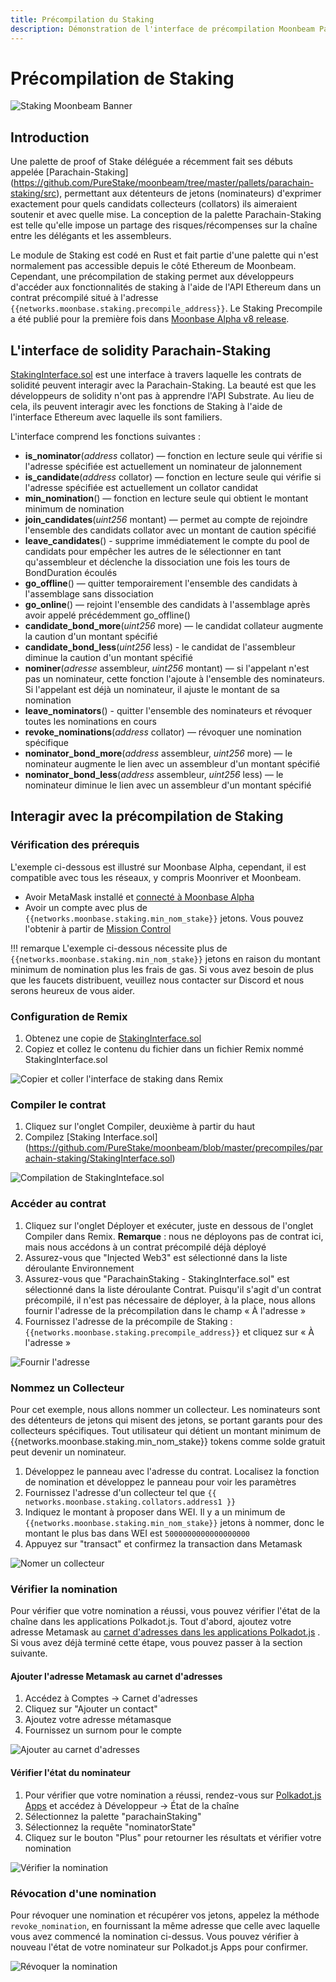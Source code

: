 ```yaml
---
title: Précompilation du Staking
description: Démonstration de l'interface de précompilation Moonbeam Parachain Staking Ethereum Solidity
---
```


# Précompilation de Staking

![Staking Moonbeam Banner](/images/staking/staking-precompile-banner.png)

## Introduction

Une palette de proof of Stake déléguée a récemment fait ses débuts appelée [Parachain-Staking] (https://github.com/PureStake/moonbeam/tree/master/pallets/parachain-staking/src), permettant aux détenteurs de jetons (nominateurs) d'exprimer exactement pour quels candidats collecteurs (collators) ils aimeraient soutenir et avec quelle mise. La conception de la palette Parachain-Staking est telle qu'elle impose un partage des risques/récompenses sur la chaîne entre les délégants et les assembleurs.

Le module de Staking est codé en Rust et fait partie d'une palette qui n'est normalement pas accessible depuis le côté Ethereum de Moonbeam. Cependant, une précompilation de staking permet aux développeurs d'accéder aux fonctionnalités de staking à l'aide de l'API Ethereum dans un contrat précompilé situé à l'adresse `{{networks.moonbase.staking.precompile_address}}`. Le Staking Precompile a été publié pour la première fois dans [Moonbase Alpha v8 release](https://moonbeam.network/announcements/testnet-upgrade-moonbase-alpha-v8/).

## L'interface de solidity Parachain-Staking

[StakingInterface.sol](https://github.com/PureStake/moonbeam/blob/master/precompiles/parachain-staking/StakingInterface.sol) est une interface à travers laquelle les contrats de solidité peuvent interagir avec la Parachain-Staking. La beauté est que les développeurs de solidity n'ont pas à apprendre l'API Substrate. Au lieu de cela, ils peuvent interagir avec les fonctions de Staking à l'aide de l'interface Ethereum avec laquelle ils sont familiers.

L'interface comprend les fonctions suivantes :

- **is_nominator**(*address* collator) — fonction en lecture seule qui vérifie si l'adresse spécifiée est actuellement un nominateur de jalonnement
 - **is_candidate**(*address* collator) — fonction en lecture seule qui vérifie si l'adresse spécifiée est actuellement un collator candidat
 - **min_nomination**() — fonction en lecture seule qui obtient le montant minimum de nomination
 - **join_candidates**(*uint256* montant) — permet au compte de rejoindre l'ensemble des candidats collator avec un montant de caution spécifié
 - **leave_candidates**() - supprime immédiatement le compte du pool de candidats pour empêcher les autres de le sélectionner en tant qu'assembleur et déclenche la dissociation une fois les tours de BondDuration écoulés
 - **go_offline**() — quitter temporairement l'ensemble des candidats à l'assemblage sans dissociation
 - **go_online**() — rejoint l'ensemble des candidats à l'assemblage après avoir appelé précédemment go_offline()
 - **candidate_bond_more**(*uint256* more) — le candidat collateur augmente la caution d'un montant spécifié
 - **candidate_bond_less**(*uint256* less) - le candidat de l'assembleur diminue la caution d'un montant spécifié
 - **nominer**(*adresse* assembleur, *uint256* montant) — si l'appelant n'est pas un nominateur, cette fonction l'ajoute à l'ensemble des nominateurs. Si l'appelant est déjà un nominateur, il ajuste le montant de sa nomination
 - **leave_nominators**() - quitter l'ensemble des nominateurs et révoquer toutes les nominations en cours
 - **revoke_nominations**(*address* collator) — révoquer une nomination spécifique
 - **nominator_bond_more**(*address* assembleur, *uint256* more) — le nominateur augmente le lien avec un assembleur d'un montant spécifié
 - **nominator_bond_less**(*address* assembleur, *uint256* less) — le nominateur diminue le lien avec un assembleur d'un montant spécifié

## Interagir avec la précompilation de Staking

### Vérification des prérequis
L'exemple ci-dessous est illustré sur Moonbase Alpha, cependant, il est compatible avec tous les réseaux, y compris Moonriver et Moonbeam.

  - Avoir MetaMask installé et [connecté à Moonbase Alpha](/getting-started/moonbase/metamask/)
  - Avoir un compte avec plus de `{{networks.moonbase.staking.min_nom_stake}}` jetons. Vous pouvez l'obtenir à partir de [Mission Control](/getting-started/moonbase/faucet/)

!!! remarque
    L'exemple ci-dessous nécessite plus de `{{networks.moonbase.staking.min_nom_stake}}` jetons en raison du montant minimum de nomination plus les frais de gas. Si vous avez besoin de plus que les faucets distribuent, veuillez nous contacter sur Discord et nous serons heureux de vous aider.

### Configuration de Remix
1. Obtenez une copie de [StakingInterface.sol](https://github.com/PureStake/moonbeam/blob/master/precompiles/parachain-staking/StakingInterface.sol)
2. Copiez et collez le contenu du fichier dans un fichier Remix nommé StakingInterface.sol

![Copier et coller l'interface de staking dans Remix](/images/staking/staking-precompile-1.png)

### Compiler le contrat
1. Cliquez sur l'onglet Compiler, deuxième à partir du haut
2. Compilez [Staking Interface.sol] (https://github.com/PureStake/moonbeam/blob/master/precompiles/parachain-staking/StakingInterface.sol)

![Compilation de StakingInteface.sol](/images/staking/staking-precompile-2.png)

### Accéder au contrat
1. Cliquez sur l'onglet Déployer et exécuter, juste en dessous de l'onglet Compiler dans Remix. **Remarque** : nous ne déployons pas de contrat ici, mais nous accédons à un contrat précompilé déjà déployé
2. Assurez-vous que "Injected Web3" est sélectionné dans la liste déroulante Environnement
3. Assurez-vous que "ParachainStaking - StakingInterface.sol" est sélectionné dans la liste déroulante Contrat. Puisqu'il s'agit d'un contrat précompilé, il n'est pas nécessaire de déployer, à la place, nous allons fournir l'adresse de la précompilation dans le champ « À l'adresse »
4. Fournissez l'adresse de la précompile de Staking : `{{networks.moonbase.staking.precompile_address}}` et cliquez sur « À l'adresse »

![Fournir l'adresse](/images/staking/staking-precompile-3.png)

### Nommez un Collecteur
Pour cet exemple, nous allons nommer un collecteur. Les nominateurs sont des détenteurs de jetons qui misent des jetons, se portant garants pour des collecteurs spécifiques. Tout utilisateur qui détient un montant minimum de {{networks.moonbase.staking.min_nom_stake}} tokens comme solde gratuit peut devenir un nominateur.

1. Développez le panneau avec l'adresse du contrat. Localisez la fonction de nomination et développez le panneau pour voir les paramètres
2. Fournissez l'adresse d'un collecteur tel que `{{ networks.moonbase.staking.collators.address1 }}`
3. Indiquez le montant à proposer dans WEI. Il y a un minimum de `{{networks.moonbase.staking.min_nom_stake}}` jetons à nommer, donc le montant le plus bas dans WEI est `5000000000000000000`
4. Appuyez sur "transact" et confirmez la transaction dans Metamask

![Nomer un collecteur](/images/staking/staking-precompile-4.png)

### Vérifier la nomination
Pour vérifier que votre nomination a réussi, vous pouvez vérifier l'état de la chaîne dans les applications Polkadot.js. Tout d'abord, ajoutez votre adresse Metamask au [carnet d'adresses dans les applications Polkadot.js](https://polkadot.js.org/apps/?rpc=wss%3A%2F%2Fwss.testnet.moonbeam.network#/addresses) . Si vous avez déjà terminé cette étape, vous pouvez passer à la section suivante.

#### Ajouter l'adresse Metamask au carnet d'adresses
1. Accédez à Comptes -> Carnet d'adresses
2. Cliquez sur "Ajouter un contact"
3. Ajoutez votre adresse métamasque
4. Fournissez un surnom pour le compte

![Ajouter au carnet d'adresses](/images/staking/staking-precompile-5.png)

#### Vérifier l'état du nominateur
1. Pour vérifier que votre nomination a réussi, rendez-vous sur [Polkadot.js Apps](https://polkadot.js.org/apps/?rpc=wss%3A%2F%2Fwss.testnet.moonbeam.network#/chainstate) et accédez à Développeur -> État de la chaîne
2. Sélectionnez la palette "parachainStaking"
3. Sélectionnez la requête "nominatorState"
4. Cliquez sur le bouton "Plus" pour retourner les résultats et vérifier votre nomination

![Vérifier la nomination](/images/staking/staking-precompile-6.png)

### Révocation d'une nomination
Pour révoquer une nomination et récupérer vos jetons, appelez la méthode `revoke_nomination`, en fournissant la même adresse que celle avec laquelle vous avez commencé la nomination ci-dessus. Vous pouvez vérifier à nouveau l'état de votre nominateur sur Polkadot.js Apps pour confirmer.

![Révoquer la nomination](/images/staking/staking-precompile-7.png)

